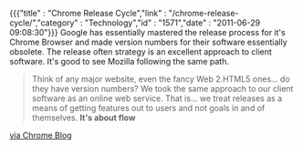 {{{"title" : "Chrome Release Cycle","link" : "/chrome-release-cycle/","category" : "Technology","id" : "1571","date" : "2011-06-29 09:08:30"}}}
Google has essentially mastered the release process for it's Chrome Browser and made version numbers for their software essentially obsolete. The release often strategy is an excellent approach to client software. It's good to see Mozilla following the same path.

> Think of any major website, even the fancy Web 2.HTML5 ones... do they have version numbers? We took the same approach to our client software as an online web service. That is... we treat releases as a means of getting features out to users and not goals in and of themselves. **It's about flow**

[via Chrome Blog](https://docs.google.com/present/view?id=dg63dpc6_4d7vkk6ch&pli=1)